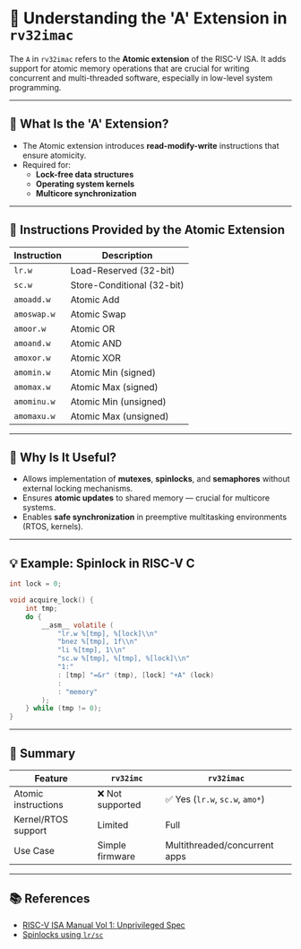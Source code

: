 # 🔧 Understanding the 'A' Extension in `rv32imac`

The `A` in `rv32imac` refers to the **Atomic extension** of the RISC-V ISA. It adds support for atomic memory operations that are crucial for writing concurrent and multi-threaded software, especially in low-level system programming.

---

## 🧩 What Is the 'A' Extension?

- The Atomic extension introduces **read-modify-write** instructions that ensure atomicity.
- Required for:
  - **Lock-free data structures**
  - **Operating system kernels**
  - **Multicore synchronization**

---

## 🧪 Instructions Provided by the Atomic Extension

| Instruction     | Description                |
|-----------------|----------------------------|
| `lr.w`          | Load-Reserved (32-bit)     |
| `sc.w`          | Store-Conditional (32-bit) |
| `amoadd.w`      | Atomic Add                 |
| `amoswap.w`     | Atomic Swap                |
| `amoor.w`       | Atomic OR                  |
| `amoand.w`      | Atomic AND                 |
| `amoxor.w`      | Atomic XOR                 |
| `amomin.w`      | Atomic Min (signed)        |
| `amomax.w`      | Atomic Max (signed)        |
| `amominu.w`     | Atomic Min (unsigned)      |
| `amomaxu.w`     | Atomic Max (unsigned)      |

---

## 🧠 Why Is It Useful?

- Allows implementation of **mutexes**, **spinlocks**, and **semaphores** without external locking mechanisms.
- Ensures **atomic updates** to shared memory — crucial for multicore systems.
- Enables **safe synchronization** in preemptive multitasking environments (RTOS, kernels).

---

## 💡 Example: Spinlock in RISC-V C

```c
int lock = 0;

void acquire_lock() {
    int tmp;
    do {
        __asm__ volatile (
            "lr.w %[tmp], %[lock]\\n"
            "bnez %[tmp], 1f\\n"
            "li %[tmp], 1\\n"
            "sc.w %[tmp], %[tmp], %[lock]\\n"
            "1:"
            : [tmp] "=&r" (tmp), [lock] "+A" (lock)
            :
            : "memory"
        );
    } while (tmp != 0);
}
```

---

## 🔁 Summary

| Feature              | `rv32imc`         | `rv32imac`                     |
|----------------------|-------------------|--------------------------------|
| Atomic instructions  | ❌ Not supported   | ✅ Yes (`lr.w`, `sc.w`, `amo*`) |
| Kernel/RTOS support  | Limited           | Full                           |
| Use Case             | Simple firmware   | Multithreaded/concurrent apps  |

---

## 📚 References

- [RISC-V ISA Manual Vol 1: Unprivileged Spec](https://github.com/riscv/riscv-isa-manual)
- [Spinlocks using `lr/sc`](https://stackoverflow.com/questions/63794698/how-to-use-atomic-lr-sc-instruction-in-risc-v)
